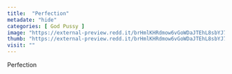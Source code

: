 ```yaml
---
title:  "Perfection"
metadate: "hide"
categories: [ God Pussy ]
image: "https://external-preview.redd.it/brHmlKHRdmow6vGoWDaJTEhL8sbYJ7O-yuJ-GO__IMA.jpg?auto=webp&s=da17fcceb382ca9bdf9d39bceb5233c9fd4e754e"
thumb: "https://external-preview.redd.it/brHmlKHRdmow6vGoWDaJTEhL8sbYJ7O-yuJ-GO__IMA.jpg?width=1080&crop=smart&auto=webp&s=bd511b7b6951bb4f31f7d05ee6755f7bb6ec8b84"
visit: ""
---
```

Perfection
